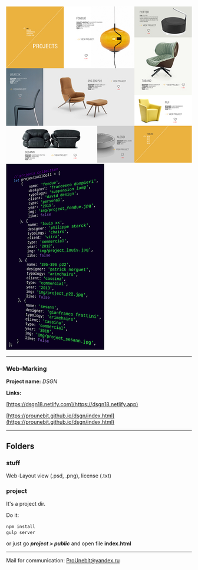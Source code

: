 ![Project Type](stuff/projects_collection.jpg) ![Project Type](stuff/index.js-fragment-min.png)
- - -
### Web-Marking
**Project name:** *DSGN*

**Links:** 

[https://dsgn18.netlify.com](https://dsgn18.netlify.app)

[https://prounebit.github.io/dsgn/index.html](https://prounebit.github.io/dsgn/index.html)
- - -
## Folders
### stuff
Web-Layout view (.psd, .png), license (.txt)
### project
It's a project dir.

Do it:
```
npm install
gulp server
```
or just go _**project > public**_ and open file **index.html**
- - -
Mail for communication: <ProUnebit@yandex.ru>
